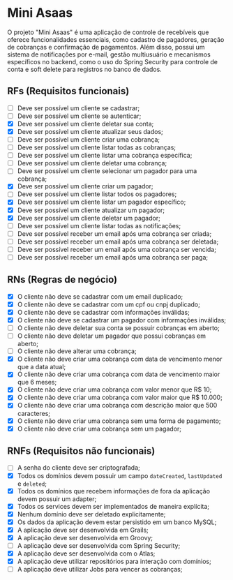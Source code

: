 # Mini Asaas

O projeto "Mini Asaas" é uma aplicação de controle de recebíveis que oferece funcionalidades essenciais, como cadastro 
de pagadores, geração de cobranças e confirmação de pagamentos. Além disso, possui um sistema de notificações por e-mail,
gestão multiusuário e mecanismos específicos no backend, como o uso do Spring Security para controle de conta e soft
delete para registros no banco de dados.

## RFs (Requisitos funcionais)

- [ ] Deve ser possível um cliente se cadastrar;
- [ ] Deve ser possível um cliente se autenticar;
- [x] Deve ser possível um cliente deletar sua conta;
- [x] Deve ser possível um cliente atualizar seus dados;
- [ ] Deve ser possível um cliente criar uma cobrança;
- [ ] Deve ser possível um cliente listar todas as cobranças;
- [ ] Deve ser possível um cliente listar uma cobrança específica;
- [ ] Deve ser possível um cliente deletar uma cobrança;
- [ ] Deve ser possível um cliente selecionar um pagador para uma cobrança;
- [x] Deve ser possível um cliente criar um pagador;
- [ ] Deve ser possível um cliente listar todos os pagadores;
- [x] Deve ser possível um cliente listar um pagador específico;
- [x] Deve ser possível um cliente atualizar um pagador;
- [x] Deve ser possível um cliente deletar um pagador;
- [ ] Deve ser possível um cliente listar todas as notificações;
- [ ] Deve ser possível receber um email após uma cobrança ser criada;
- [ ] Deve ser possível receber um email após uma cobrança ser deletada;
- [ ] Deve ser possível receber um email após uma cobrança ser vencida;
- [ ] Deve ser possível receber um email após uma cobrança ser paga;

## RNs (Regras de negócio)

- [x] O cliente não deve se cadastrar com um email duplicado;
- [x] O cliente não deve se cadastrar com um cpf ou cnpj duplicado;
- [x] O cliente não deve se cadastrar com informações inválidas;
- [x] O cliente não deve se cadastrar um pagador com informações inválidas;
- [ ] O cliente não deve deletar sua conta se possuir cobranças em aberto;
- [ ] O cliente não deve deletar um pagador que possui cobranças em aberto;
- [ ] O cliente não deve alterar uma cobrança;
- [x] O cliente não deve criar uma cobrança com data de vencimento menor que a data atual;
- [x] O cliente não deve criar uma cobrança com data de vencimento maior que 6 meses;
- [x] O cliente não deve criar uma cobrança com valor menor que R$ 10;
- [x] O cliente não deve criar uma cobrança com valor maior que R$ 10.000;
- [x] O cliente não deve criar uma cobrança com descrição maior que 500 caracteres;
- [x] O cliente não deve criar uma cobrança sem uma forma de pagamento;
- [x] O cliente não deve criar uma cobrança sem um pagador;

## RNFs (Requisitos não funcionais)

- [ ] A senha do cliente deve ser criptografada;
- [x] Todos os domínios devem possuir um campo `dateCreated`, `lastUpdated` e `deleted`;
- [x] Todos os domínios que recebem informações de fora da aplicação devem possuir um adapter;
- [x] Todos os services devem ser implementados de maneira explícita;
- [x] Nenhum domínio deve ser deletado explicitamente;
- [x] Os dados da aplicação devem estar persistido em um banco MySQL;
- [x] A aplicação deve ser desenvolvida em Grails;
- [x] A aplicação deve ser desenvolvida em Groovy;
- [ ] A aplicação deve ser desenvolvida com Spring Security;
- [x] A aplicação deve ser desenvolvida com o Atlas;
- [x] A aplicação deve utilizar repositórios para interação com domínios;
- [ ] A aplicação deve utilizar Jobs para vencer as cobranças;
